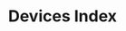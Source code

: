 ---
menus:
  main:
    pre: <i class="fa-solid fa-code"></i>
    weight: 20
title: Devices Index
---